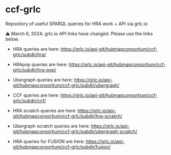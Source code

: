 # ccf-grlc

Repository of useful SPARQL queries for HRA work + API via grlc.io

⚠️ March 6, 2024: grlc.io API links have changed. Please use the links below.

* HRA queries are here:  <https://grlc.io/api-git/hubmapconsortium/ccf-grlc/subdir/hra/>
* HRApop queries are here:  <https://grlc.io/api-git/hubmapconsortium/ccf-grlc/subdir/hra-pop/>
* Ubergraph queries are here: <https://grlc.io/api-git/hubmapconsortium/ccf-grlc/subdir/ubergraph/>
* CCF queries are here:  <https://grlc.io/api-git/hubmapconsortium/ccf-grlc/subdir/ccf/>

* HRA scratch queries are here:  <https://grlc.io/api-git/hubmapconsortium/ccf-grlc/subdir/hra-scratch/>
* Ubergraph scratch queries are here: <https://grlc.io/api-git/hubmapconsortium/ccf-grlc/subdir/ubergraph-scratch/>

* HRA queries for FUSION are here: <https://grlc.io/api-git/hubmapconsortium/ccf-grlc/subdir/fusion/>
